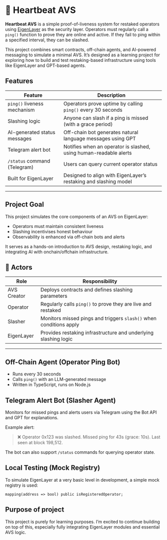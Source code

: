# 💓 Heartbeat AVS 

**Heartbeat AVS** is a simple proof-of-liveness system for restaked operators using [EigenLayer](https://www.eigenlayer.xyz/) as the security layer. Operators must regularly call a `ping()` function to prove they are online and active. If they fail to ping within a specified interval, they can be slashed.

This project combines smart contracts, off-chain agents, and AI-powered messaging to simulate a minimal AVS. It’s designed as a learning project for exploring how to build and test restaking-based infrastructure using tools like EigenLayer and GPT-based agents.


## Features

| Feature                      | Description                                                       |
| ---------------------------- | ----------------------------------------------------------------- |
| `ping()` liveness mechanism  | Operators prove uptime by calling `ping()` every 30 seconds       |
| Slashing logic               | Anyone can slash if a ping is missed (with a grace period)        |
| AI-generated status messages | Off-chain bot generates natural language messages using GPT       |
| Telegram alert bot           | Notifies when an operator is slashed, using human-readable alerts |
| `/status` command (Telegram) | Users can query current operator status                           |
| Built for EigenLayer         | Designed to align with EigenLayer’s restaking and slashing model  |
---


## Project Goal

This project simulates the core components of an AVS on EigenLayer:

- Operators must maintain consistent liveness
- Slashing incentivises honest behaviour
- Observability is enhanced via off-chain bots and alerts

It serves as a hands-on introduction to AVS design, restaking logic, and integrating AI with onchain/offchain infrastructure.


## 👤 Actors

| Role        | Responsibility                                                     |
| ----------- | ------------------------------------------------------------------ |
| AVS Creator | Deploys contracts and defines slashing parameters                  |
| Operator    | Regularly calls `ping()` to prove they are live and restaked       |
| Slasher     | Monitors missed pings and triggers `slash()` when conditions apply |
| EigenLayer  | Provides restaking infrastructure and underlying slashing logic    |
---


## Off-Chain Agent (Operator Ping Bot)

- Runs every 30 seconds
- Calls `ping()` with an LLM-generated message
- Written in TypeScript, runs on Node.js


## Telegram Alert Bot (Slasher Agent)

Monitors for missed pings and alerts users via Telegram using the Bot API and GPT for explanations.

Example alert:

> ❌ Operator 0x123 was slashed. Missed ping for 43s (grace: 10s). Last seen at block 198,512.
> 

The bot can also support `/status` commands for querying operator state.


## Local Testing (Mock Registry)

To simulate EigenLayer at a very basic level in development, a simple mock registry is used:

`mapping(address => bool) public isRegisteredOperator;`


## Purpose of project

This project is purely for learning purposes. I’m excited to continue building on top of this, especially fully integrating EigenLayer modules and essential AVS logic.